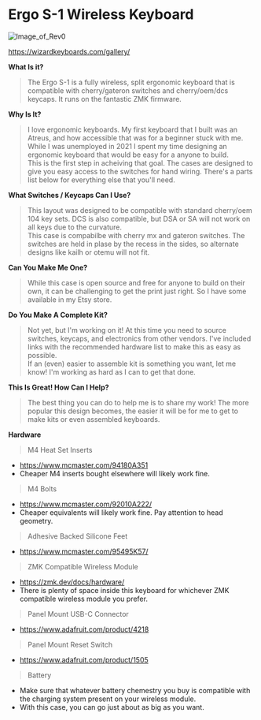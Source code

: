# Ergo S-1 Wireless Keyboard

![Image_of_Rev0](https://github.com/wizarddata/Ergo-S-1/blob/main/Images/render.jpg)

https://wizardkeyboards.com/gallery/


**What Is it?**  
>The Ergo S-1 is a fully wireless, split ergonomic keyboard that is compatible with cherry/gateron switches and cherry/oem/dcs keycaps. It runs on the fantastic ZMK firmware.

**Why Is It?**  
>I love ergonomic keyboards. My first keyboard that I built was an Atreus, and how accessible that was for a beginner stuck with me. While I was unemployed in 2021 I spent my time designing an ergonomic keyboard that would be easy for a anyone to build.  
This is the first step in acheiving that goal. The cases are designed to give you easy access to the switches for hand wiring. There's a parts list below for everything else that you'll need.

**What Switches / Keycaps Can I Use?**  
>This layout was designed to be compatible with standard cherry/oem 104 key sets. DCS is also compatible, but DSA or SA will not work on all keys due to the curvature.  
This case is compabilbe with cherry mx and gateron switches. The switches are held in plase by the recess in the sides, so alternate designs like kailh or otemu will not fit.

**Can You Make Me One?**  
>While this case is open source and free for anyone to build on their own, it can be challenging to get the print just right. So I have some available in my Etsy store.

**Do You Make A Complete Kit?**  
>Not yet, but I'm working on it! At this time you need to source switches, keycaps, and electronics from other vendors. I've included links with the recommended hardware list to make this as easy as possible.  
If an (even) easier to assemble kit is something you want, let me know! I'm working as hard as I can to get that done.

**This Is Great! How Can I Help?**  
>The best thing you can do to help me is to share my work! The more popular this design becomes, the easier it will be for me to get to make kits or even assembled keyboards.

**Hardware**  
>M4 Heat Set Inserts
 - https://www.mcmaster.com/94180A351
 - Cheaper M4 inserts bought elsewhere will likely work fine.
 
>M4 Bolts
 - https://www.mcmaster.com/92010A222/
 - Cheaper equivalents will likely work fine. Pay attention to head geometry.
 
>Adhesive Backed Silicone Feet
 - https://www.mcmaster.com/95495K57/
 
>ZMK Compatible Wireless Module
 - https://zmk.dev/docs/hardware/
 - There is plenty of space inside this keyboard for whichever ZMK compatible wireless module you prefer.
 
>Panel Mount USB-C Connector
 - https://www.adafruit.com/product/4218
 
>Panel Mount Reset Switch
 - https://www.adafruit.com/product/1505
 
>Battery
 - Make sure that whatever battery chemestry you buy is compatible with the charging system present on your wireless module.
 - With this case, you can go just about as big as you want.
